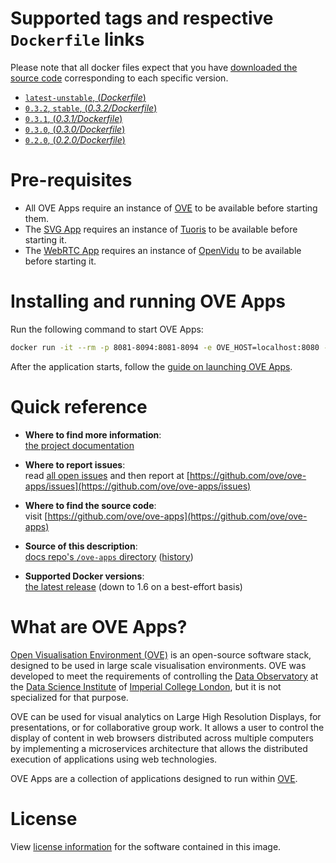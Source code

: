 # Supported tags and respective `Dockerfile` links

Please note that all docker files expect that you have [downloaded the source code](https://ove.readthedocs.io/en/stable/docs/INSTALLATION.html#downloading-source-code) corresponding to each specific version.

- [`latest-unstable`, (*Dockerfile*)](https://github.com/ove/ove-apps/blob/master/Dockerfile)
- [`0.3.2`, `stable`, (*0.3.2/Dockerfile*)](https://github.com/ove/ove-apps/blob/v0.3.2/Dockerfile)
- [`0.3.1`, (*0.3.1/Dockerfile*)](https://github.com/ove/ove-apps/blob/v0.3.1/Dockerfile)
- [`0.3.0`, (*0.3.0/Dockerfile*)](https://github.com/ove/ove-apps/blob/v0.3.0/Dockerfile)
- [`0.2.0`, (*0.2.0/Dockerfile*)](https://github.com/ove/ove-apps/blob/v0.3.0/Dockerfile)

# Pre-requisites

- All OVE Apps require an instance of [OVE](../ovehub/ove) to be available before starting them.
- The [SVG App](https://ove.readthedocs.io/en/stable/ove-apps/packages/ove-app-svg/README.html) requires an instance of [Tuoris](../ovehub/ove-external-tuoris) to be available before starting it.
- The [WebRTC App](https://ove.readthedocs.io/en/stable/ove-apps/packages/ove-app-webrtc/README.html) requires an instance of [OpenVidu](../openvidu/openvidu-call) to be available before starting it.

# Installing and running OVE Apps

Run the following command to start OVE Apps:

```sh
docker run -it --rm -p 8081-8094:8081-8094 -e OVE_HOST=localhost:8080 -e TUORIS_HOST=localhost:7080 -e OPENVIDU_HOST=localhost:4443 --name ovehub-ove-apps ovehub/ove-apps:stable
```

After the application starts, follow the [guide on launching OVE Apps](https://ove.readthedocs.io/en/stable/docs/USAGE.html#launching-ove-apps).

# Quick reference

- **Where to find more information**:<br/>
  [the project documentation](https://ove.readthedocs.io/en/stable/)

- **Where to report issues**:<br/>
  read [all open issues](https://data-science.doc.ic.ac.uk/ove/) and then report at [https://github.com/ove/ove-apps/issues](https://github.com/ove/ove-apps/issues)

- **Where to find the source code**:<br/>
  visit [https://github.com/ove/ove-apps](https://github.com/ove/ove-apps)

- **Source of this description**:<br/>
  [docs repo's `/ove-apps` directory](https://github.com/ove/ove-docs/tree/master/dockerhub/ovehub/ove-apps) ([history](https://github.com/ove/ove-docs/commits/master/dockerhub/ovehub/ove-apps))

- **Supported Docker versions**:<br/>
  [the latest release](https://github.com/docker/docker-ce/releases/latest) (down to 1.6 on a best-effort basis)

# What are OVE Apps?

[Open Visualisation Environment (OVE)](https://github.com/ove/ove) is an open-source software stack, designed to be used in large scale visualisation environments. OVE was developed to meet the requirements of controlling the [Data Observatory](https://www.imperial.ac.uk/data-science/data-observatory/) at the [Data Science Institute](https://www.imperial.ac.uk/data-science/) of [Imperial College London](https://www.imperial.ac.uk), but it is not specialized for that purpose.

OVE can be used for visual analytics on Large High Resolution Displays, for presentations, or for collaborative group work. It allows a user to control the display of content in web browsers distributed across multiple computers by implementing a microservices architecture that allows the distributed execution of applications using web technologies.

OVE Apps are a collection of applications designed to run within [OVE](https://github.com/ove/ove).

# License

View [license information](https://github.com/ove/ove-apps/blob/master/LICENSE) for the software contained in this image.
